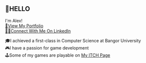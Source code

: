 ## 👋HELLO


I'm Alex! </br>
[🔗View My Portfolio](https://www.alexanderallardice.dev) </br>
[🧑‍💼Connect With Me On LinkedIn](https://www.linkedin.com/in/alexanderallardice/)

🎓I achieved a first-class in Computer Science at Bangor University </br>
🎮I have a passion for game development </br>
🕹️Some of my games are playable on [My ITCH Page](https://alexanderallardice.itch.io) </br>
